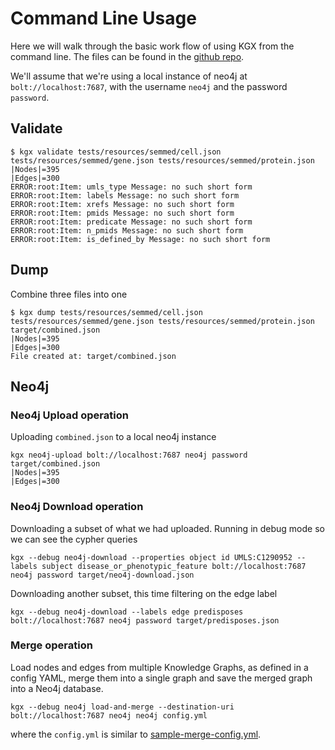 # Command Line Usage

Here we will walk through the basic work flow of using KGX from the command line. The files can be found in the [github repo](https://github.com/NCATS-Tangerine/kgx).

We'll assume that we're using a local instance of neo4j at `bolt://localhost:7687`, with the username `neo4j` and the password `password`.

## Validate
```
$ kgx validate tests/resources/semmed/cell.json tests/resources/semmed/gene.json tests/resources/semmed/protein.json
|Nodes|=395
|Edges|=300
ERROR:root:Item: umls_type Message: no such short form
ERROR:root:Item: labels Message: no such short form
ERROR:root:Item: xrefs Message: no such short form
ERROR:root:Item: pmids Message: no such short form
ERROR:root:Item: predicate Message: no such short form
ERROR:root:Item: n_pmids Message: no such short form
ERROR:root:Item: is_defined_by Message: no such short form
```

## Dump
Combine three files into one
```
$ kgx dump tests/resources/semmed/cell.json tests/resources/semmed/gene.json tests/resources/semmed/protein.json target/combined.json
|Nodes|=395
|Edges|=300
File created at: target/combined.json
```

## Neo4j

### Neo4j Upload operation

Uploading `combined.json` to a local neo4j instance
```
kgx neo4j-upload bolt://localhost:7687 neo4j password target/combined.json
|Nodes|=395
|Edges|=300
```

### Neo4j Download operation

Downloading a subset of what we had uploaded. Running in debug mode so we can see the cypher queries
```
kgx --debug neo4j-download --properties object id UMLS:C1290952 --labels subject disease_or_phenotypic_feature bolt://localhost:7687 neo4j password target/neo4j-download.json
```

Downloading another subset, this time filtering on the edge label
```
kgx --debug neo4j-download --labels edge predisposes bolt://localhost:7687 neo4j password target/predisposes.json
```

### Merge operation

Load nodes and edges from multiple Knowledge Graphs, as defined in a config YAML, merge them into a single graph and 
save the merged graph into a Neo4j database.

```
kgx --debug neo4j load-and-merge --destination-uri bolt://localhost:7687 neo4j neo4j config.yml
```

where the `config.yml` is similar to [sample-merge-config.yml](https://github.com/NCATS-Tangerine/kgx/blob/master/examples/sample-merge-config.yml).
